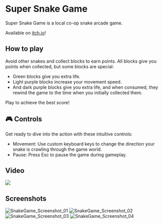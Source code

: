# Super Snake Game
Super Snake Game is a local co-op snake arcade game.

Available on [itch.io](https://gabrielbertasso.itch.io/super-snake-game)!

## How to play
Avoid other snakes and collect blocks to earn points. All blocks give you points when collected, but some blocks are special:

- Green blocks give you extra life.
- Light purple blocks increase your movement speed.
- And dark purple blocks give you extra life, and when consumed, they rewind the game to the time when you initially collected them.

Play to achieve the best score!

## 🎮 Controls
Get ready to dive into the action with these intuitive controls:

* Movement: Use custom keyboard keys to change the direction your snake is crawling through the game world.
* Pause: Press Esc to pause the game during gameplay.

## Video
[![](https://img.youtube.com/vi/fuj-Hf8ErSg/0.jpg)](https://youtu.be/fuj-Hf8ErSg)

## Screenshots
![SnakeGame_Screenshot_01](https://github.com/user-attachments/assets/89f70461-b2ff-4330-a858-779c0498b543)
![SnakeGame_Screenshot_02](https://github.com/user-attachments/assets/4424d99e-8980-4e4a-9fb4-df143da76c3a)
![SnakeGame_Screenshot_03](https://github.com/user-attachments/assets/5c6e6586-6ef9-4057-a683-b18439365b3d)
![SnakeGame_Screenshot_04](https://github.com/user-attachments/assets/d7f7fae6-dbe6-4f93-aec4-e8f72adfe12f)
